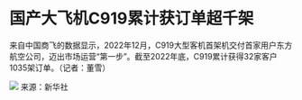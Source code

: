 # 国产大飞机C919累计获订单超千架

来自中国商飞的数据显示，2022年12月，C919大型客机首架机交付首家用户东方航空公司，迈出市场运营“第一步”。截至2022年底，C919累计获得32家客户1035架订单。（记者：董雪）
​​

![](https://inews.gtimg.com/newsapp_bt/0/15604114066/1000)
来源：新华社

